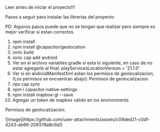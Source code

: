 Leer antes de iniciar el proyecto!!!

Pasos a seguir para instalar las librerías del proyecto:

PD: Algunos pasos puede que no se tengan que realizar pero siempre es mejor verificar si estan correctos.

1. npm install
2. npm install @capacitor/geolocation
3. ionic build
4. ionic cap add android
5. Ver en el archivo variables.gradle si esta lo siguiente, en caso de no estar agregarlo al final:     playServicesLocationVersion = '21.1.0'
6. Ver si en androidManifestXml estan los permisos de geolocalizacion, (Los permisos se encuentran abajo): Permisos de geolocalizacion
7. npx cap sync
8. npm i capacitor-native-settings
9. npm install mapbox-gl --save
10. Agregar un token de mapbox válido en los environments 

Permisos de geolocalización: 
<!-- Geolocation API -->
<uses-permission android:name="android.permission.ACCESS_COARSE_LOCATION" />
<uses-permission android:name="android.permission.ACCESS_FINE_LOCATION" />
<uses-feature android:name="android.hardware.location.gps" />
![image](https://github.com/user-attachments/assets/c09ded21-c0df-4243-ab66-209378a8c9a1)
